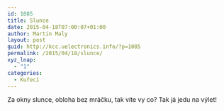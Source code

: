 ```yaml
---
id: 1085
title: Slunce
date: 2015-04-18T07:00:07+01:00
author: Martin Maly
layout: post
guid: http://kcc.uelectronics.info/?p=1085
permalink: /2015/04/18/slunce/
xyz_lnap:
  - "1"
categories:
  - Kuřecí
---
```

Za okny slunce, obloha bez mráčku, tak víte vy co? Tak já jedu na výlet!